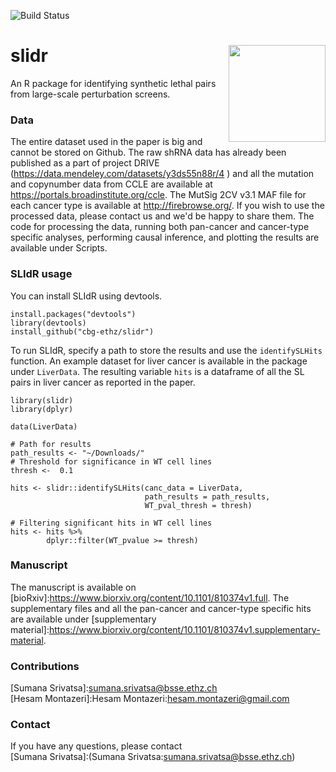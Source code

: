 ![Build Status](https://travis-ci.org/cbg-ethz/slidr.svg?branch=master)

# slidr <img src="https://github.com/cbg-ethz/slidr/blob/master/slidr.png" align="right" width="155 px"/>

An R package for identifying synthetic lethal pairs from large-scale perturbation screens.


### Data

The entire dataset used in the paper is big and cannot be stored on Github. The raw shRNA data has already been published as a part of project DRIVE (https://data.mendeley.com/datasets/y3ds55n88r/4 ) and all the mutation and copynumber data from CCLE are available at  https://portals.broadinstitute.org/ccle. The MutSig 2CV v3.1 MAF file for each cancer type is available at  http://firebrowse.org/. If you wish to use the processed data, please contact us and we'd be happy to share them. The code for processing the data, running both pan-cancer and cancer-type specific analyses, performing causal inference, and plotting the results are available under Scripts. 


### SLIdR usage

You can install SLIdR using devtools.

```
install.packages("devtools") 
library(devtools) 
install_github("cbg-ethz/slidr")
```
To run SLIdR, specify a path to store the results and use the `identifySLHits` function. An example dataset for liver cancer is available in the package under `LiverData`. The resulting variable `hits` is a dataframe of all the SL pairs in liver cancer as reported in the paper. 

```
library(slidr)
library(dplyr)

data(LiverData)

# Path for results
path_results <- "~/Downloads/"
# Threshold for significance in WT cell lines
thresh <-  0.1

hits <- slidr::identifySLHits(canc_data = LiverData, 
                              path_results = path_results, 
                              WT_pval_thresh = thresh)
                      
# Filtering significant hits in WT cell lines
hits <- hits %>% 
        dplyr::filter(WT_pvalue >= thresh)

```

### Manuscript
The manuscript is available on [bioRxiv]:https://www.biorxiv.org/content/10.1101/810374v1.full. The supplementary files and all the pan-cancer and cancer-type specific hits are available under [supplementary material]:https://www.biorxiv.org/content/10.1101/810374v1.supplementary-material.

### Contributions
[Sumana Srivatsa]:sumana.srivatsa@bsse.ethz.ch <br/>
[Hesam Montazeri]:Hesam Montazeri:hesam.montazeri@gmail.com

### Contact

If you have any questions, please contact <br/>
[Sumana Srivatsa]:(Sumana Srivatsa:sumana.srivatsa@bsse.ethz.ch)
  
